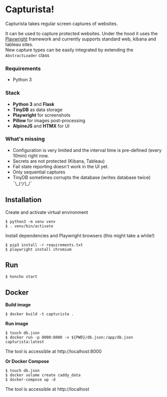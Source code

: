 # Capturista!

Capturista takes regular screen captures of websites.

It can be used to capture protected websites. Under the hood it uses the [Playwright](https://playwright.dev/python/) framework and currently supports standard web, kibana and tableau sites.  
New capture types can be easily integrated by extending the `AbstractLoader` class

### Requirements
* Python 3

### Stack
* **Python 3** and **Flask**
* **TinyDB** as data storage
* **Playwright** for screenshots
* **Pillow** for images post-processing 
* **AlpineJS** and **HTMX** for UI

### What's missing
* Configuration is very limited and the interval time is pre-defined (every 10min) right now.
* Secrets are not protected (Kibana, Tableau)
* Fail state reporting doesn't work in the UI yet.
* Only sequential captures
* TinyDB sometimes corrupts the database (writes database twice) ¯\\\_(ツ)\_/¯

## Installation
Create and activate virtual environment

    $ python3 -m venv venv
    $ . venv/bin/activate

Install dependencies and Playwright browsers (this might take a while!)

    $ pip3 install -r requirements.txt
    $ playwright install chromium

## Run
    $ honcho start

## Docker

**Build image**

    $ docker build -t capturista .

**Run image**

    $ touch db.json
    $ docker run -p 8000:8000 -v ${PWD}/db.json:/app/db.json capturista:latest

The tool is accessible at http://localhost:8000

**Or Docker Compose**

    $ touch db.json
    $ docker volume create caddy_data
    $ docker-compose up -d

The tool is accessible at http://localhost